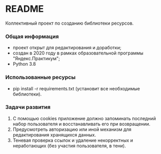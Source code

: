# README #

Коллективный проект по созданию библиотеки ресурсов.

### Общая информация ###

* проект открыт для редактирования и доработки;
* создан в 2020 году в рамках образовательной программы "Яндекс.Практикум";
* Python 3.8

### Использованные ресурсы ###

* pip install -r requirements.txt (установит все необходимые библиотеки).

### Задачи развития ###

1. С помощью cookies приложение должно запоминать последний набор пользователя и восстанавливать его при возвращении. 
2. Предусмотреть авторизацию или иной механизм для редактирования хранящихся данных. 
3. Теневая проверка ссылок и удаление некорректных и неработающих (без участия пользователя, в тени).
